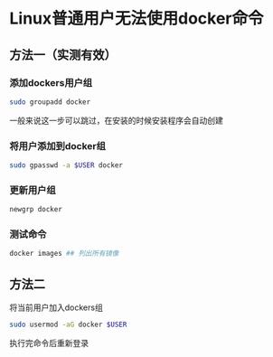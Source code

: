 # Linux普通用户无法使用docker命令

## 方法一（实测有效）

### 添加dockers用户组

```bash
sudo groupadd docker
```

一般来说这一步可以跳过，在安装的时候安装程序会自动创建

### 将用户添加到docker组

```bash
sudo gpasswd -a $USER docker
```

### 更新用户组

```bash
newgrp docker
```

### 测试命令

```bash
docker images ## 列出所有镜像
```

## 方法二

将当前用户加入dockers组

```bash
sudo usermod -aG docker $USER
```

执行完命令后重新登录